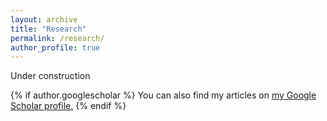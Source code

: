 ```yaml
---
layout: archive
title: "Research"
permalink: /research/
author_profile: true
---
```

Under construction

{% if author.googlescholar %}
  You can also find my articles on <u><a href="{{author.googlescholar}}">my Google Scholar profile</a>.</u>
{% endif %}


